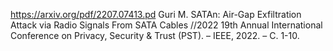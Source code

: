 https://arxiv.org/pdf/2207.07413.pd
Guri M. SATAn: Air-Gap Exfiltration Attack via Radio Signals From SATA Cables //2022 19th Annual International Conference on Privacy, Security & Trust (PST). – IEEE, 2022. – С. 1-10.